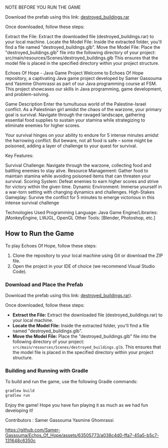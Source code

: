 NOTE BEFORE YOU RUN THE GAME  

Download the prefab using this link: [destroyed_buildings.rar](https://www.mediafire.com/file/6g7ze0kn9ncvss3/destroyed_buildings.rar/file)

Once downloaded, follow these steps:

Extract the File: Extract the downloaded file (destroyed_buildings.rar) to your local machine.
Locate the Model File: Inside the extracted folder, you'll find a file named "destroyed_buildings.glb".
Move the Model File: Place the "destroyed_buildings.glb" file into the following directory of your project:
src/main/resources/Scenes/destroyed_buildings.glb
This ensures that the model file is placed in the specified directory within your project structure.

Echoes Of Hope - Java Game Project
Welcome to Echoes Of Hope repository, a captivating Java game project developed by Samer Gassouma and Yasmine Ghomrassi as part of our Java programming course at FSM. This project showcases our skills in Java programming, game development, and problem-solving.

Game Description
Enter the tumultuous world of the Palestine-Israel conflict. As a Palestinian girl amidst the chaos of the warzone, your primary goal is survival. Navigate through the ravaged landscape, gathering essential food supplies to sustain your stamina while strategizing to eliminate enemies for higher scores.

Your survival hinges on your ability to endure for 5 intense minutes amidst the harrowing conflict. But beware, not all food is safe – some might be poisoned, adding a layer of challenge to your quest for survival.

Key Features:

Survival Challenge: Navigate through the warzone, collecting food and battling enemies to stay alive.
Resource Management: Gather food to maintain stamina while avoiding poisoned items that can threaten your survival.
Scoring System: Defeat enemies to earn higher scores and strive for victory within the given time.
Dynamic Environment: Immerse yourself in a war-torn setting with changing dynamics and challenges.
High-Stakes Gameplay: Survive the conflict for 5 minutes to emerge victorious in this intense survival challenge

Technologies Used
Programming Language: Java
Game Engine/Libraries:  jMonkeyEngine, LWJGL, OpenGL
Other Tools: [Blender, Photoshop, etc.]
## How to Run the Game

To play Echoes Of Hope, follow these steps:

1. Clone the repository to your local machine using Git or download the ZIP file.
2. Open the project in your IDE of choice (we recommend Visual Studio Code).

### Download and Place the Prefab

Download the prefab using this link: [destroyed_buildings.rar](https://www.mediafire.com/file/6g7ze0kn9ncvss3/destroyed_buildings.rar/file)).

Once downloaded, follow these steps:

- **Extract the File:** Extract the downloaded file (destroyed_buildings.rar) to your local machine.
- **Locate the Model File:** Inside the extracted folder, you'll find a file named "destroyed_buildings.glb".
- **Move the Model File:** Place the "destroyed_buildings.glb" file into the following directory of your project: `src/main/resources/Scenes/destroyed_buildings.glb`. This ensures that the model file is placed in the specified directory within your project structure.

### Building and Running with Gradle

To build and run the game, use the following Gradle commands:

```bash
gradlew build
gradlew run
```

Enjoy the game! Hope you have fun playing it as much as we had fun developing it!

Contributors : 
Samer Gassouma
Yasmine Ghomrassi

https://github.com/Samer-Gassouma/Echos_Of_Hope/assets/63505773/a038c4d0-ffa7-45a5-b5c7-131648c6350c


